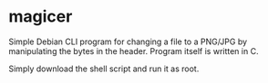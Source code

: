 # magicer
Simple Debian CLI program for changing a file to a PNG/JPG by manipulating the bytes in the header. Program itself is written in C.

Simply download the shell script and run it as root.
